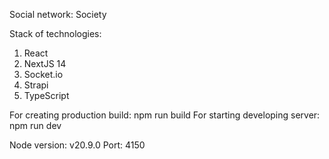 Social network: Society

Stack of technologies:

1. React
2. NextJS 14
3. Socket.io
4. Strapi
5. TypeScript

For creating production build: npm run build
For starting developing server: npm run dev

Node version: v20.9.0
Port: 4150
